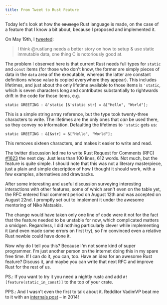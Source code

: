 ```yaml
---
title: From Tweet to Rust Feature
---
```


Today let's look at how the <s>sausage</s> Rust language is made, on the case
of a feature that I know a bit about, because I proposed and implemented it.

On May 19th, I [tweeted](https://twitter.com/llogiq/status/733237797960732672):

<blockquote> I think @rustlang needs a better story on how to setup & use
static immutable data, one thing C is notoriously good at.</blockquote>

The problem I observed here is that current Rust needs full types for `static`
and `const` items (for those who don't know, the former are simply pieces of
data in the `data` area of the executable, whereas the latter are constant
definitions whose value is copied everywhere they appear). This includes
lifetimes, and just about the only lifetime available to those items is
`'static`, which is seven characters long and contributes substantially to
rightwards drift in the code for those items, e.g.

```
static GREETING : &'static [&'static str] = &["Hello", "World"];
```

This is a simple string array reference, but the type took twenty-three
characters to write. The lifetimes are the only ones that *can* be used there,
so they convey no information. Defaulting the lifetimes to `'static` gets us:

```
static GREETING : &[&str] = &["Hello", "World"];
```

This removes sixteen characters, and makes it easier to write and read.

The twitter discussion led me to write Rust Request for Comments (RFC)
[#1623](https://github.com/rust-lang/rfcs/pull/1623) the next day. Just less
than 100 lines, 612 words. Not much, but the feature is quite simple. I should
note that this was not a literary masterpiece, just a plain and simple
description of how I thought it should work, with a few examples, alternatives
and drawbacks.

After some interesting and useful discussion surveying interesting interactions
with other features, some of which aren't even on the table yet, the RFC
entered final comment period on August 12th and was accepted on August 22nd. I
promptly set out to implement it under the awesome mentoring of Niko Matsakis.

The change would have taken only one line of code were it not for the fact that
the feature needed to be unstable for now, which complicated matters a smidgen.
Regardless, I did nothing particularly clever while implementing it (and even
made some errors on first try), so I'm convinced even a relative Rust newbie
could have done it.

Now why do I tell you this? Because I'm not some kind of super programmer. I'm
just another person on the internet doing this in my spare free time. If I can
do it, you can, too. Have an idea for an awesome Rust feature? Discuss it, and
maybe you can write that next RFC and improve Rust for the rest of us.

PS.: If you want to try it you need a nightly rustc and add
`#![feature(static_in_const)]` to the top of your crate.

PPS.: And I wasn't even the first to talk about it. Redditor VadimVP beat me to
it with an
[internals post](https://internals.rust-lang.org/t/static-in-const-and-static-references/671)
– in 2014!
